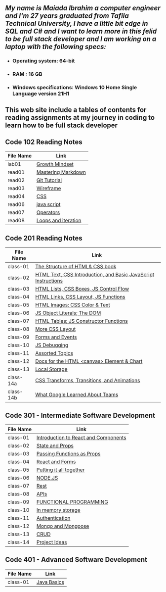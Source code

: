 ##  *My name is Maiada Ibrahim a computer engineer and I'm 27 years graduated from Tafila Technical University, I have a little bit edge in SQL and C# and I want to learn more in this felid to be full stack developer and I am working on a laptop with the following specs:*

* ### Operating system: 64-bit

* ### RAM : 16 GB

* ### Windows specifications: Windows 10 Home Single Language version 21H1 


## This web site include a tables of contents for reading assignments at  my journey in coding to learn how to be full stack developer



## Code 102 Reading Notes

|File Name|Link                                       |        
|------------------  | -------------------------------|
|lab01|[Growth Mindset](https://maiada-ibrahim.github.io/reading-notes/102/lab01)|
|read01  |[Mastering Markdown ](https://maiada-ibrahim.github.io/reading-notes/102/read01)| 
|read02|[Git Tutorial](https://maiada-ibrahim.github.io/reading-notes/102/read02)|
|read03|[Wireframe](https://maiada-ibrahim.github.io/reading-notes/102/read03)|
|read04|[CSS](https://maiada-ibrahim.github.io/reading-notes/102/read04)|
|read06|[java script](https://maiada-ibrahim.github.io/reading-notes/102/read06)|
|read07|[Operators](https://maiada-ibrahim.github.io/reading-notes/102/read07)|
|read08|[Loops and iteration](https://maiada-ibrahim.github.io/reading-notes/102/read08)|




## Code 201 Reading Notes

|File Name|Link                                       |        
|------------------  | -------------------------------|
|class-01|[The Structure of HTML& CSS book](https://maiada-ibrahim.github.io/reading-notes/201/class-01)|
|class-02|[ HTML Text, CSS Introduction, and Basic JavaScript Instructions](https://maiada-ibrahim.github.io/reading-notes/201/class-02)|
|class-03|[HTML Lists, CSS Boxes, JS Control Flow](https://maiada-ibrahim.github.io/reading-notes/201/class-03)                                |
|class-04|[HTML Links, CSS Layout, JS Functions](https://maiada-ibrahim.github.io/reading-notes/201/class-04)                                |
|class-05|[HTML Images; CSS Color & Text](https://maiada-ibrahim.github.io/reading-notes/201/class-05)                                |
|class-06|[JS Object Literals; The DOM](https://maiada-ibrahim.github.io/reading-notes/201/class-06)                                |
|class-07|[HTML Tables; JS Constructor Functions](https://maiada-ibrahim.github.io/reading-notes/201/class-07)                                |
|class-08|[More CSS Layout](https://maiada-ibrahim.github.io/reading-notes/201/class-08)                                |
|class-09|[Forms and Events](https://maiada-ibrahim.github.io/reading-notes/201/class-09)                                |
|class-10|[JS Debugging](https://maiada-ibrahim.github.io/reading-notes/201/class-010)                                |
|class-11|[Assorted Topics](https://maiada-ibrahim.github.io/reading-notes/201/class-011)                                |
|class-12|[Docs for the HTML \<canvas> Element & Chart](https://maiada-ibrahim.github.io/reading-notes/201/class-012)                                |
|class-13|[Local Storage](https://maiada-ibrahim.github.io/reading-notes/201/class-13)                                |
|class-14a|[CSS Transforms, Transitions, and Animations](https://maiada-ibrahim.github.io/reading-notes/201/class-14a)                                |
|class-14b|[What Google Learned About Teams](https://maiada-ibrahim.github.io/reading-notes/201/class-14b) 










## Code 301 - Intermediate Software Development

|File Name           |Link                                       |        
|------------------  | -------------------------------           |
|class-01|[Introduction to React and Components](https://maiada-ibrahim.github.io/reading-notes/301/class-01)|
|class-02|[ State and Props](https://maiada-ibrahim.github.io/reading-notes/301/class-02)                                |
|class-03|[Passing Functions as Props](https://maiada-ibrahim.github.io/reading-notes/301/class-03)|
|class-04|[React and Forms](https://maiada-ibrahim.github.io/reading-notes/301/class-04)|
|class-05|[Putting it all together](https://maiada-ibrahim.github.io/reading-notes/301/class-05)|
|class-06|[NODE.JS](https://maiada-ibrahim.github.io/reading-notes/301/class-06)|
|class-07|[Rest](https://maiada-ibrahim.github.io/reading-notes/301/class-07)|
|class-08|[APIs](https://maiada-ibrahim.github.io/reading-notes/301/class-08)|
|class-09|[FUNCTIONAL PROGRAMMING](https://maiada-ibrahim.github.io/reading-notes/301/class-09)|
|class-10|[In memory storage](https://maiada-ibrahim.github.io/reading-notes/301/class-10)|
|class-11|[ Authentication](https://maiada-ibrahim.github.io/reading-notes/301/class-11)|
|class-12|[ Mongo and Mongoose](https://maiada-ibrahim.github.io/reading-notes/301/class-12)|
|class-13|[ CRUD](https://maiada-ibrahim.github.io/reading-notes/301/class-13)|
|class-14|[ Project Ideas](https://maiada-ibrahim.github.io/reading-notes/301/class-14)|




## Code 401 - Advanced Software Development



|File Name           |Link                                       |        
|------------------  | -------------------------------           |
|class-01|[Java Basics](https://maiada-ibrahim.github.io/reading-notes/401/class-01)|